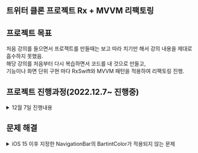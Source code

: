 ## 트위터 클론 프로젝트 Rx + MVVM 리팩토링

## 프로젝트 목표
처음 강의를 들으면서 프로젝트를 만들때는 보고 따라 치기만 해서 강의 내용을 제대로 흡수하지 못했음.  
해당 강의를 처음부터 다시 복습하면서 코드를 내 것으로 만들고,  
기능이나 화면 단위 구현 마다 RxSwift와 MVVM 패턴을 적용하여 리팩토링 진행.  

## 프로젝트 진행과정(2022.12.7~ 진행중)

<details>
<summary>12월 7일 진행내용</summary>

- 프로젝트 기본 세팅 완료.
- MainTabView 구현 완료.
</details>

## 문제 해결
<details>
<summary>iOS 15 이후 지정한 NavigationBar의 BartintColor가 적용되지 않는 문제</summary>

### 문제상황

![](https://i.esdrop.com/d/t/Uu08dF3KgL/IfFSXPn7cQ.jpg)

코드에서 navigationBar의 색상을 white로 지정하였음.

하지만 실행해서 확인할 경우 지정한 색상이 적용되지 않고 투명하게 NavigationBar가 출력되었다.

### 원인

iOS 15부터 기능의 확장으로 인해 isTranslucent 의 default 설정이 false으로 지정되고,

scrollEdgeAppearance 속성이 iOS15에서는 모든 네비게이션에 적용되면서 발생한 문제.

scrollEdgeAppearance는 스크롤되는 contents의 Edge 자리가 네비게이션 가장자리에 맞춰질 때,

즉 **네비게이션 컨트롤러를 스크롤 하기 전의 상황**에서 apperance를 세팅해 주는 속성값이다.

standardApperance는 **스크롤중인 상황을 의미**한다.

### 해결방법

AppDelegate의 didFinishLaunchingWithOptions함수에서 UINavigationBarAppearance 객체를 생성.

해당 객체의 **configureWithOpaqueBackground()함수를 실행하여 불투명하게**  
Appearance 설정 후

backgroundColor 속성값을 내가 바꾸고자 하는 색상으로 변경한다.

UINavigationBar.appearance()의 standardAppearance와 scrollEdgeAppearance를 위에서 만든 appearance 객체로 변경.

```swift
let appearance = UINavigationBarAppearance()
        appearance.configureWithOpaqueBackground()
        appearance.backgroundColor = .white
        UINavigationBar.appearance().standardAppearance = appearance
        UINavigationBar.appearance().scrollEdgeAppearance = appearance
```
</details>